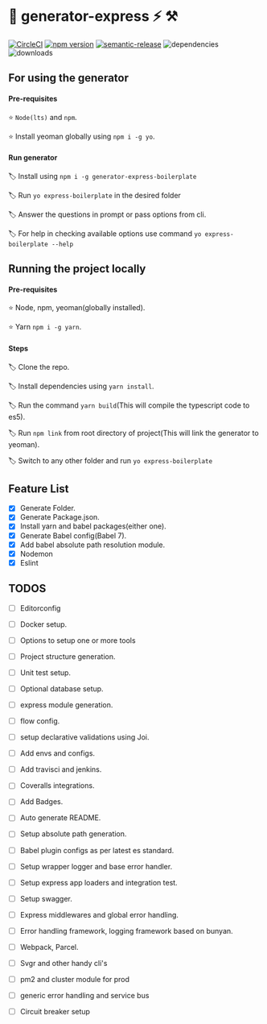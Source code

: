 # :tada: generator-express :zap: :hammer_and_pick:


[![CircleCI](https://img.shields.io/circleci/build/github/Mohit21GoJs/generator-express?style=flat-square)](https://circleci.com/gh/Mohit21GoJs/generator-express)  [![npm version](https://img.shields.io/npm/v/generator-express-boilerplate?label=active%20npm%20version&style=flat-square)](https://badge.fury.io/js/generator-express-boilerplate) [![semantic-release](https://img.shields.io/badge/%20%20%F0%9F%93%A6%F0%9F%9A%80-semantic--release-e10079.svg)](https://github.com/semantic-release/semantic-release) ![dependencies](https://img.shields.io/david/Mohit21GoJs/generator-express?style=flat-square) ![downloads](https://img.shields.io/npm/dw/generator-express-boilerplate?style=flat-square)

## For using the generator

#### Pre-requisites

:star: `Node(lts)` and `npm`.

:star: Install yeoman globally using `npm i -g yo`.

#### Run generator

:label: Install using `npm i -g generator-express-boilerplate`

:label: Run `yo express-boilerplate` in the desired folder

:label: Answer the questions in prompt or pass options from cli.

:label: For help in checking available options use command `yo express-boilerplate --help`

## Running the project locally

#### Pre-requisites
:star: Node, npm, yeoman(globally installed).

:star: Yarn `npm i -g yarn`.

#### Steps
:label: Clone the repo.

:label: Install dependencies using `yarn install`.

:label: Run the command `yarn build`(This will compile the typescript code to es5).

:label: Run `npm link` from root directory of project(This will link the generator to yeoman).

:label: Switch to any other folder and run `yo express-boilerplate`


## Feature List

- [x] Generate Folder.
- [x] Generate Package.json.
- [x] Install yarn and babel packages(either one).
- [x] Generate Babel config(Babel 7).
- [x] Add babel absolute path resolution module.
- [x] Nodemon
- [x] Eslint

## TODOS

- [ ] Editorconfig
- [ ] Docker setup.
- [ ] Options to setup one or more tools
- [ ] Project structure generation.
- [ ] Unit test setup.
- [ ] Optional database setup.
- [ ] express module generation.
- [ ] flow config.
- [ ] setup declarative validations using Joi.
- [ ] Add envs and configs.
- [ ] Add travisci and jenkins.
- [ ] Coveralls integrations.
- [ ] Add Badges.
- [ ] Auto generate README.
- [ ] Setup absolute path generation.
- [ ] Babel plugin configs as per latest es standard.
- [ ] Setup wrapper logger and base error handler.
- [ ] Setup express app loaders and integration test.
- [ ] Setup swagger.
- [ ] Express middlewares and global error handling.
- [ ] Error handling framework, logging framework based on bunyan.
- [ ] Webpack, Parcel.
- [ ] Svgr and other handy cli's
- [ ] pm2 and cluster module for prod
- [ ] generic error handling and service bus
- [ ] Circuit breaker setup



